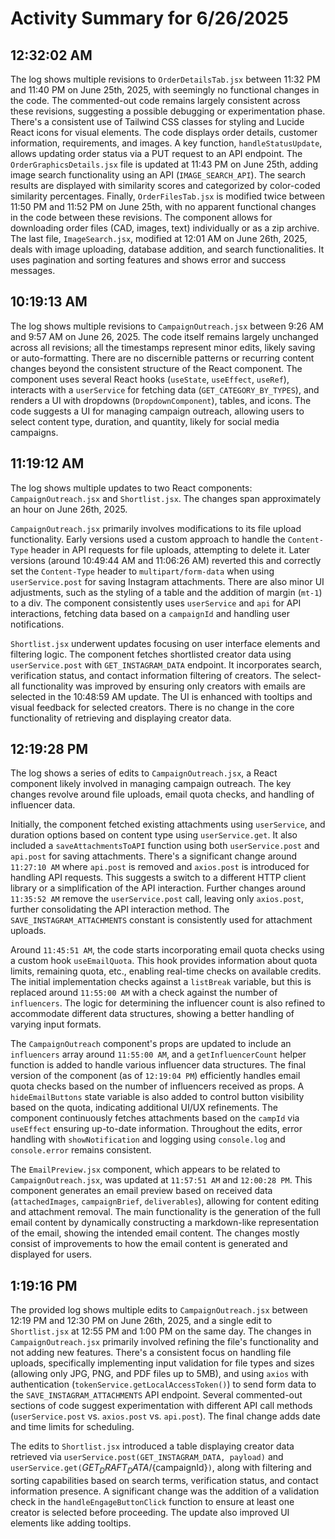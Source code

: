 # Activity Summary for 6/26/2025

## 12:32:02 AM
The log shows multiple revisions to `OrderDetailsTab.jsx` between 11:32 PM and 11:40 PM on June 25th, 2025,  with seemingly no functional changes in the code.  The commented-out code remains largely consistent across these revisions, suggesting a possible debugging or experimentation phase.  There's a consistent use of Tailwind CSS classes for styling and Lucide React icons for visual elements.  The code displays order details, customer information, requirements, and images.  A key function, `handleStatusUpdate`, allows updating order status via a PUT request to an API endpoint.  The  `OrderGraphicsDetails.jsx` file is updated at 11:43 PM on June 25th, adding image search functionality using an API (`IMAGE_SEARCH_API`).  The search results are displayed with similarity scores and categorized by color-coded similarity percentages.  Finally, `OrderFilesTab.jsx` is modified twice between 11:50 PM and 11:52 PM on June 25th, with no apparent functional changes in the code between these revisions. The component allows for downloading order files (CAD, images, text) individually or as a zip archive. The last file, `ImageSearch.jsx`, modified at 12:01 AM on June 26th, 2025, deals with image uploading, database addition, and search functionalities.  It uses pagination and sorting features and shows error and success messages.


## 10:19:13 AM
The log shows multiple revisions to `CampaignOutreach.jsx` between 9:26 AM and 9:57 AM on June 26, 2025.  The code itself remains largely unchanged across all revisions; all the timestamps represent minor edits, likely saving or auto-formatting. There are no discernible patterns or recurring content changes beyond the consistent structure of the React component.  The component uses several React hooks (`useState`, `useEffect`, `useRef`), interacts with a `userService` for fetching data (`GET_CATEGORY_BY_TYPES`), and renders a UI with dropdowns (`DropdownComponent`), tables, and icons.  The code suggests a UI for managing campaign outreach, allowing users to select content type, duration, and quantity, likely for social media campaigns.


## 11:19:12 AM
The log shows multiple updates to two React components: `CampaignOutreach.jsx` and `Shortlist.jsx`.  The changes span approximately an hour on June 26th, 2025.

`CampaignOutreach.jsx` primarily involves modifications to its file upload functionality.  Early versions used a custom approach to handle the `Content-Type` header in API requests for file uploads, attempting to delete it. Later versions (around 10:49:44 AM and 11:06:26 AM) reverted this and correctly set the `Content-Type` header to `multipart/form-data` when using `userService.post` for saving Instagram attachments. There are also minor UI adjustments, such as the styling of a table and the addition of margin (`mt-1`) to a div.  The component consistently uses `userService` and `api` for API interactions, fetching data based on a `campaignId` and handling user notifications.


`Shortlist.jsx` underwent updates focusing on user interface elements and filtering logic. The component fetches shortlisted creator data using `userService.post` with `GET_INSTAGRAM_DATA` endpoint.  It incorporates search, verification status, and contact information filtering of creators.  The select-all functionality was improved by ensuring only creators with emails are selected in the 10:48:59 AM update. The UI is enhanced with tooltips and visual feedback for selected creators. There is no change in the core functionality of retrieving and displaying creator data.


## 12:19:28 PM
The log shows a series of edits to `CampaignOutreach.jsx`, a React component likely involved in managing campaign outreach.  The key changes revolve around file uploads, email quota checks, and handling of influencer data.

Initially, the component fetched existing attachments using `userService`, and duration options based on content type using `userService.get`.  It also included a `saveAttachmentsToAPI` function using both `userService.post` and `api.post` for saving attachments.  There's a significant change around  `11:27:10 AM` where `api.post` is removed and `axios.post` is introduced for handling API requests. This suggests a switch to a different HTTP client library or a simplification of the API interaction. Further changes around  `11:35:52 AM`  remove the `userService.post` call, leaving only `axios.post`,  further consolidating the API interaction method.  The `SAVE_INSTAGRAM_ATTACHMENTS` constant is consistently used for attachment uploads.


Around `11:45:51 AM`, the code starts incorporating email quota checks using a custom hook `useEmailQuota`.  This hook provides information about quota limits, remaining quota, etc., enabling real-time checks on available credits.  The initial implementation checks against a `listBreak` variable, but this is replaced around `11:55:00 AM` with a check against the number of `influencers`. The logic for determining the influencer count is also refined to accommodate different data structures, showing a better handling of varying input formats.


The `CampaignOutreach` component's props are updated to include an `influencers` array around `11:55:00 AM`, and a `getInfluencerCount` helper function is added to handle various influencer data structures. The final version of the component (as of `12:19:04 PM`) efficiently handles email quota checks based on the number of influencers received as props.  A `hideEmailButtons` state variable is also added to control button visibility based on the quota, indicating additional UI/UX refinements.  The component continuously fetches attachments based on the `campId` via `useEffect` ensuring up-to-date information.  Throughout the edits, error handling with `showNotification` and logging using `console.log` and `console.error` remains consistent.

The `EmailPreview.jsx` component, which appears to be related to `CampaignOutreach.jsx`, was updated at `11:57:51 AM` and `12:00:28 PM`. This component generates an email preview based on received data (`attachedImages`, `campaignBrief`, `deliverables`), allowing for content editing and attachment removal. The main functionality is the generation of the full email content by dynamically constructing a markdown-like representation of the email, showing the intended email content.  The changes mostly consist of improvements to how the email content is generated and displayed for users.


## 1:19:16 PM
The provided log shows multiple edits to `CampaignOutreach.jsx` between 12:19 PM and 12:30 PM on June 26th, 2025, and a single edit to `Shortlist.jsx` at 12:55 PM and 1:00 PM on the same day.  The changes in `CampaignOutreach.jsx` primarily involved refining the file's functionality and not adding new features.  There's a consistent focus on handling file uploads, specifically implementing input validation for file types and sizes (allowing only JPG, PNG, and PDF files up to 5MB), and using `axios` with authentication (`tokenService.getLocalAccessToken()`) to send form data to the `SAVE_INSTAGRAM_ATTACHMENTS` API endpoint. Several commented-out sections of code suggest experimentation with different API call methods (`userService.post` vs. `axios.post` vs. `api.post`).  The final change adds date and time limits for scheduling.

The edits to `Shortlist.jsx` introduced a table displaying creator data retrieved via `userService.post(GET_INSTAGRAM_DATA, payload)` and `userService.get(`${GET_DRAFT_DATA}/${campaignId}`)`, along with filtering and sorting capabilities based on search terms, verification status, and contact information presence.  A significant change was the addition of a validation check in the `handleEngageButtonClick` function to ensure at least one creator is selected before proceeding.  The update also improved UI elements like adding tooltips.
